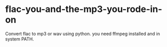 # flac-you-and-the-mp3-you-rode-in-on
Convert flac to mp3 or wav using python.
you need ffmpeg installed and in system PATH. 
